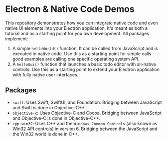 # Electron & Native Code Demos

This repository demonstrates how you can integrate native code and even native UI elements into your Electron application. It's meant as both a tutorial and as a starting point for you own development. All packages implement:

1. A simple `helloWorld()` function. It can be called from JavaScript and is executed in native code. Use this as a starting point for simple calls - good examples are calling one specific operating system API.
2. A `helloGui()` function that launches a basic todo editor with all-native controls. Use this as a starting point to extend your Electron application with fully native user interfaces.

## Packages

 - `swift`: Uses Swift, SwiftUI, and Foundation. Bridging between JavaScript and Swift is done in Objective-C++.
 - `objective-c`: Uses Objective-C and Cocoa. Bridging between JavaScript and Objective-C is done in Objective-C++.
 - `cpp-win32`: Uses C++ and the `Windows Common Controls` (also known as Win32 API controls) in version 6. Bridging between the JavaScript and the Win32 world is done in C++.
